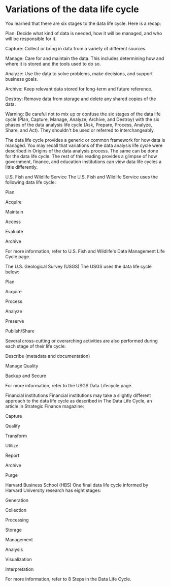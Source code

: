 # Variations of the data life cycle
You learned that there are six stages to the data life cycle. Here is a recap:

Plan: Decide what kind of data is needed, how it will be managed, and who will be responsible for it.

Capture: Collect or bring in data from a variety of different sources.

Manage: Care for and maintain the data. This includes determining how and where it is stored and the tools used to do so.

Analyze: Use the data to solve problems, make decisions, and support business goals.

Archive: Keep relevant data stored for long-term and future reference.

Destroy: Remove data from storage and delete any shared copies of the data.

Warning: Be careful not to mix up or confuse the six stages of the data life cycle (Plan, Capture, Manage, Analyze, Archive, and Destroy) with the six phases of the data analysis life cycle (Ask, Prepare, Process, Analyze, Share, and Act). They shouldn't be used or referred to interchangeably.

The data life cycle provides a generic or common framework for how data is managed. You may recall that variations of the data analysis life cycle were described in Origins of the data analysis process. The same can be done for the data life cycle. The rest of this reading provides a glimpse of how government, finance, and education institutions can view data life cycles a little differently.

U.S. Fish and Wildlife Service
The U.S. Fish and Wildlife Service uses the following data life cycle:

Plan

Acquire

Maintain

Access 

Evaluate

Archive

For more information, refer to U.S. Fish and Wildlife's Data Management Life Cycle page.

The U.S. Geological Survey (USGS)
The USGS uses the data life cycle below:

Plan

Acquire

Process

Analyze

Preserve

Publish/Share

Several cross-cutting or overarching activities are also performed during each stage of their life cycle:

Describe (metadata and documentation)

Manage Quality

Backup and Secure

For more information, refer to the USGS Data Lifecycle page.

Financial institutions
Financial institutions may take a slightly different approach to the data life cycle as described in The Data Life Cycle, an article in Strategic Finance magazine:

Capture

Qualify

Transform

Utilize

Report

Archive

Purge

Harvard Business School (HBS)
One final data life cycle informed by Harvard University research has eight stages:

Generation

Collection

Processing

Storage 

Management

Analysis

Visualization

Interpretation

For more information, refer to 8 Steps in the Data Life Cycle. 
